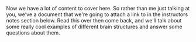 Now we have a lot of content to cover here. So rather than me just talking at
you, we've a document that we're going to attach a link to in the instructors
notes section below. Read this over then come back, and we'll talk about some
really cool examples of different brain structures and answer some questions
about them.
